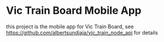 # Vic Train Board Mobile App

this project is the mobile app for Vic Train Board, see https://github.com/albertsundjaja/vic_train_node_api for details